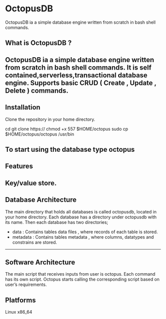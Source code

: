 # OctopusDB
OctopusDB ia a simple database engine written from scratch in bash shell commands.

## What is OctopusDB ?
OctopusDB ia a simple database engine written from scratch in bash shell commands. It is self contained,serverless,transactional database engine. Supports basic CRUD ( Create , Update , Delete ) commands.
---------------------------------------------------------------------------------------------------------------

## Installation
Clone the repository in your home directory.

cd
git clone https://
chmod +x 557 $HOME/octopus
sudo cp $HOME/octopus/octopus /usr/bin

To start using the database type
octopus
--------------------------------------------------------------------------------------------------------------
## Features
Key/value store.
--------------------------------------------------------------------------------------------------------------
## Database Architecture
The main directory that holds all databases is called octopusdb, located in your home directory. Each database has a directory under  octopusdb with its name. Then each database has two directories;
- data : Contains tables data files , where records of each table is stored.
- metadata : Contains tables metadata , where columns, datatypes and constrains are stored.


--------------------------------------------------------------------------------------------------------------

## Software Architecture
The main script that receives inputs from user is octopus. Each command has its own script. Octopus starts calling the corresponding script based on user’s requirements.





## Platforms
Linux x86_64


